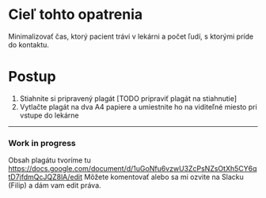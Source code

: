 # Cieľ tohto opatrenia

Minimalizovať čas, ktorý pacient trávi v lekárni a počet ľudí, s ktorými príde do kontaktu.

# Postup

1. Stiahnite si pripravený plagát [TODO pripraviť plagát na stiahnutie]
2. Vytlačte plagát na dva A4 papiere a umiestnite ho na viditeľné miesto pri vstupe do lekárne

***

### Work in progress

Obsah plagátu tvoríme tu https://docs.google.com/document/d/1uGoNfu6vzwU3ZcPsNZsOtXh5CY6qtD7jfdmQcJQZ8lA/edit Môžete komentovať alebo sa mi ozvite na Slacku (Filip) a dám vam edit práva.
 
